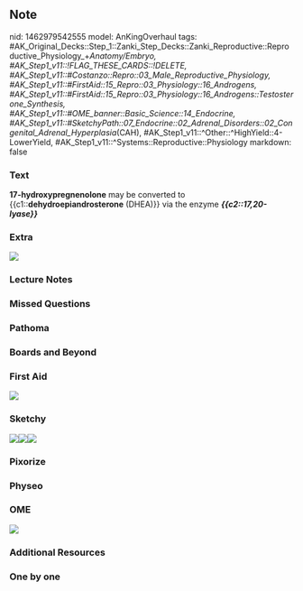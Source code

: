 ## Note
nid: 1462979542555
model: AnKingOverhaul
tags: #AK_Original_Decks::Step_1::Zanki_Step_Decks::Zanki_Reproductive::Reproductive_Physiology_+_Anatomy/Embryo, #AK_Step1_v11::!FLAG_THESE_CARDS::!DELETE, #AK_Step1_v11::#Costanzo::Repro::03_Male_Reproductive_Physiology, #AK_Step1_v11::#FirstAid::15_Repro::03_Physiology::16_Androgens, #AK_Step1_v11::#FirstAid::15_Repro::03_Physiology::16_Androgens::Testosterone_Synthesis, #AK_Step1_v11::#OME_banner::Basic_Science::14_Endocrine, #AK_Step1_v11::#SketchyPath::07_Endocrine::02_Adrenal_Disorders::02_Congenital_Adrenal_Hyperplasia_(CAH), #AK_Step1_v11::^Other::^HighYield::4-LowerYield, #AK_Step1_v11::^Systems::Reproductive::Physiology
markdown: false

### Text
<div>
  <b>17-hydroxypregnenolone</b> may be converted to
  {{c1::<b>dehydroepiandrosterone</b> (DHEA)}} via the enzyme
  <i style="font-weight: bold;">{{c2::17,20-lyase}}</i>
</div>

### Extra
<img src="paste-294604691735056.jpg">

### Lecture Notes


### Missed Questions


### Pathoma


### Boards and Beyond


### First Aid
<img src="tmp2wzRu1.png">

### Sketchy
<div><img src=
"ZF)%2017%20hydroxylase,%2017%20hydroxypregnenolone_1566160514431.jpg"><img src="ZR)%2017%20hydroxypregnenolone%20-%20DHEA_1566160514431.jpg"><img src="ZZoverall%20picture_1566160514431.JPG"></div>

### Pixorize


### Physeo


### OME
<div class="ome-widget">
  <a href=
  "https://onlinemeded.org/spa/endocrine?ref=anki"><img src="_OME_AnkiFlashcards_Topic_2.png"></a>
</div>

### Additional Resources


### One by one

